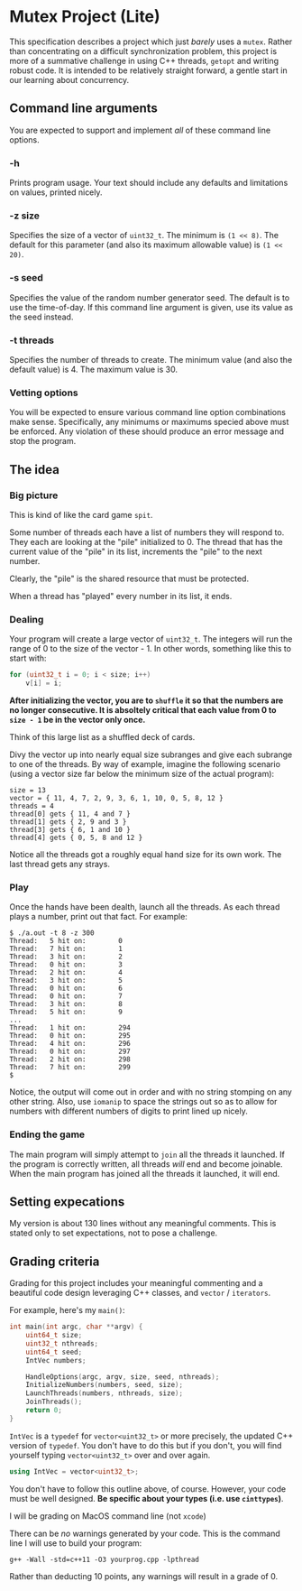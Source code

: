 # Mutex Project (Lite)

This specification describes a project which just *barely* uses a `mutex`. Rather than concentrating on a difficult synchronization problem, this project is more of a summative challenge in using C++ threads, `getopt` and writing robust code. It is intended to be relatively straight forward, a gentle start in our learning about concurrency.

## Command line arguments

You are expected to support and implement *all* of these command line options.

### -h

Prints program usage. Your text should include any defaults and limitations on values, printed nicely.

### -z size

Specifies the size of a vector of `uint32_t`. The minimum is `(1 << 8)`. The default for this parameter (and also its maximum allowable value) is `(1 << 20)`.

### -s seed

Specifies the value of the random number generator seed. The default is to use the time-of-day. If this command line argument is given, use its value as the seed instead.

### -t threads

Specifies the number of threads to create. The minimum value (and also the default value) is 4. The maximum value is 30.

### Vetting options

You will be expected to ensure various command line option combinations make sense. Specifically, any minimums or maximums specied above must be enforced. Any violation of these should produce an error message and stop the program.

## The idea

### Big picture

This is kind of like the card game `spit`.

Some number of threads each have a list of numbers they will respond to. They each are looking at the "pile" initialized to 0. The thread that has the current value of the "pile" in its list, increments the "pile" to the next number.

Clearly, the "pile" is the shared resource that must be protected.

When a thread has "played" every number in its list, it ends.

### Dealing

Your program will create a large vector of `uint32_t`. The integers will run the range of 0 to the size of the vector - 1. In other words, something like this to start with:

```c++
for (uint32_t i = 0; i < size; i++)
    v[i] = i;
```

**After initializing the vector, you are to `shuffle` it so that the numbers are no longer consecutive. It is absoltely critical that each value from 0 to `size - 1` be in the vector only once.**

Think of this large list as a shuffled deck of cards.

Divy the vector up into nearly equal size subranges and give each subrange to one of the threads. By way of example, imagine the following scenario (using a vector size far below the minimum size of the actual program):

```text
size = 13
vector = { 11, 4, 7, 2, 9, 3, 6, 1, 10, 0, 5, 8, 12 }
threads = 4
thread[0] gets { 11, 4 and 7 }
thread[1] gets { 2, 9 and 3 }
thread[3] gets { 6, 1 and 10 }
thread[4] gets { 0, 5, 8 and 12 }
```

Notice all the threads got a roughly equal hand size for its own work. The last thread gets any strays.

### Play

Once the hands have been dealth, launch all the threads. As each thread plays a number, print out that fact. For example:

```text
$ ./a.out -t 8 -z 300
Thread:   5 hit on:        0
Thread:   7 hit on:        1
Thread:   3 hit on:        2
Thread:   0 hit on:        3
Thread:   2 hit on:        4
Thread:   3 hit on:        5
Thread:   0 hit on:        6
Thread:   0 hit on:        7
Thread:   3 hit on:        8
Thread:   5 hit on:        9
...  
Thread:   1 hit on:        294
Thread:   0 hit on:        295
Thread:   4 hit on:        296
Thread:   0 hit on:        297
Thread:   2 hit on:        298
Thread:   7 hit on:        299
$
```

Notice, the output will come out in order and with no string stomping on any other string. Also, use `iomanip` to space the strings out so as to allow for numbers with different numbers of digits to print lined up nicely.

### Ending the game

The main program will simply attempt to `join` all the threads it launched. If the program is correctly written, all threads *will* end and become joinable. When the main program has joined all the threads it launched, it will end.

## Setting expecations

My version is about 130 lines without any meaningful comments. This is stated only to set expectations, not to pose a challenge.

## Grading criteria

Grading for this project includes your meaningful commenting and a beautiful code design leveraging C++ classes, and `vector` / `iterators`.

For example, here's my `main()`:

```c++
int main(int argc, char **argv) {
	uint64_t size;
	uint32_t nthreads;
	uint64_t seed;
	IntVec numbers;

	HandleOptions(argc, argv, size, seed, nthreads);
	InitializeNumbers(numbers, seed, size);
	LaunchThreads(numbers, nthreads, size);
	JoinThreads();
	return 0;
}
```

`IntVec` is a `typedef` for `vector<uint32_t>` or more precisely, the updated C++ version of `typedef`. You don't have to do this but if you don't, you will find yourself typing `vector<uint32_t>` over and over again.

```c++
using IntVec = vector<uint32_t>;
```

You don't have to follow this outline above, of course. However, your code must be well designed. **Be specific about your types (i.e. use `cinttypes`)**.

I will be grading on MacOS command line (not `xcode`)

There can be *no* warnings generated by your code. This is the command line I will use to build your program:

```text
g++ -Wall -std=c++11 -O3 yourprog.cpp -lpthread
```

Rather than deducting 10 points, any warnings will result in a grade of 0.
